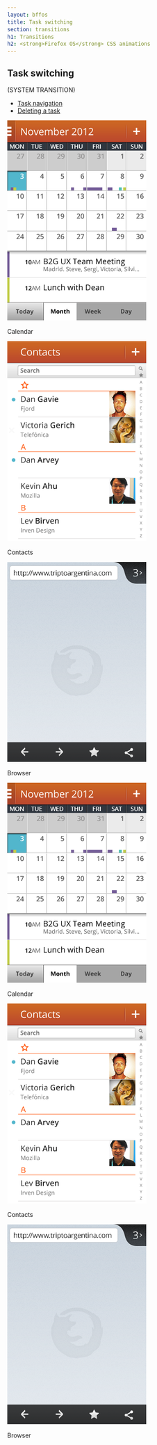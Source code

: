 ```yaml
---
layout: bffos
title: Task switching
section: transitions
h1: Transitions
h2: <strong>Firefox OS</strong> CSS animations
---
```


## Task switching

(SYSTEM TRANSITION)

<div class="tabs">
  <ul>
    <li><a href="#task-navigation">Task navigation</a></li>
    <li><a href="#task-deleting">Deleting a task</a></li>
  </ul>

  <div id="task-navigation">
    <section class="transition">
      <article id="example-task" class="phone-frame">
        <div class="play">
          <span class="glow"></span>
          <span class="shape"></span>
        </div>
        <section class="full frame dark">
          <div class="statusbar"></div>
          <div class="apps-container">
            <div id="task-app-1" class="app">
              <div class="overlay"></div>
              <img src="../images/transitions/calendar.png" alt="calendar">
              <p>Calendar</p>
            </div>
            <div id="task-app-2" class="app">
              <div class="overlay"></div>
              <img src="../images/transitions/contacts.png" alt="contacts">
              <p>Contacts</p>
            </div>
            <div id="task-app-3" class="app">
              <div class="overlay"></div>
              <img src="../images/transitions/browser.png" alt="browser">
              <p>Browser</p>
            </div>
          </div>
        </section>
      </article>
    </section>
  </div>

  <div id="task-deleting">
    <section class="transition">
      <article id="example-task-2" class="phone-frame">
        <div class="play">
          <span class="glow"></span>
          <span class="shape"></span>
        </div>
        <section class="full frame dark">
          <div class="statusbar"></div>
          <div class="apps-container">
            <div id="task-2-app-1" class="app">
              <div class="overlay"></div>
              <img src="../images/transitions/calendar.png" alt="calendar">
              <p>Calendar</p>
            </div>
            <div id="task-2-app-2" class="app">
              <div class="overlay"></div>
              <img src="../images/transitions/contacts.png" alt="contacts">
              <p>Contacts</p>
            </div>
            <div id="task-2-app-3" class="app">
              <div class="overlay"></div>
              <img src="../images/transitions/browser.png" alt="browser">
              <p>Browser</p>
            </div>
          </div>
        </section>
      </article>
    </section>
  </div>
</div>